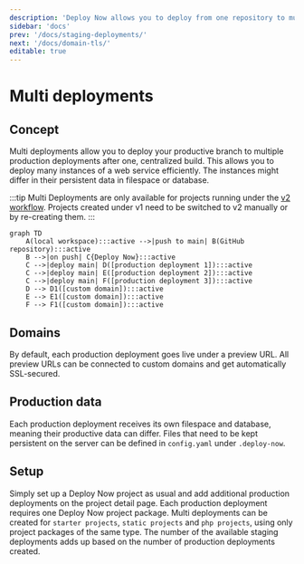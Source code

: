 ```yaml
---
description: 'Deploy Now allows you to deploy from one repository to multiple web spaces. This eases central management of web services requiring multiple runtimes, which only differ in persistent files.'
sidebar: 'docs'
prev: '/docs/staging-deployments/'
next: '/docs/domain-tls/'
editable: true
---
```


# Multi deployments

## Concept
  
Multi deployments allow you to deploy your productive branch to multiple production deployments after one, centralized build. This allows you to deploy many instances of a web service efficiently. The instances might differ in their persistent data in filespace or database.

:::tip
Multi Deployments are only available for projects running under the [v2 workflow](/docs/git-integration/#v2-projects-created-from-112022). Projects created under v1 need to be switched to v2 manually or by re-creating them. 
:::

~~~mermaid
graph TD
    A(local workspace):::active -->|push to main| B(GitHub repository):::active
    B -->|on push| C{Deploy Now}:::active
    C -->|deploy main| D([production deployment 1]):::active
    C -->|deploy main| E([production deployment 2]):::active
    C -->|deploy main| F([production deployment 3]):::active
    D --> D1([custom domain]):::active
    E --> E1([custom domain]):::active
    F --> F1([custom domain]):::active
~~~

## Domains
By default, each production deployment goes live under a preview URL. All preview URLs can be connected to custom domains and get automatically SSL-secured.

## Production data
Each production deployment receives its own filespace and database, meaning their productive data can differ. Files that need to be kept persistent on the server can be defined in `config.yaml` under `.deploy-now`.

## Setup
Simply set up a Deploy Now project as usual and add additional production deployments on the project detail page. Each production deployment requires one Deploy Now project package. Multi deployments can be created for `starter projects`, `static projects` and `php projects`, using only project packages of the same type. The number of the available staging deployments adds up based on the number of production deployments created. 

